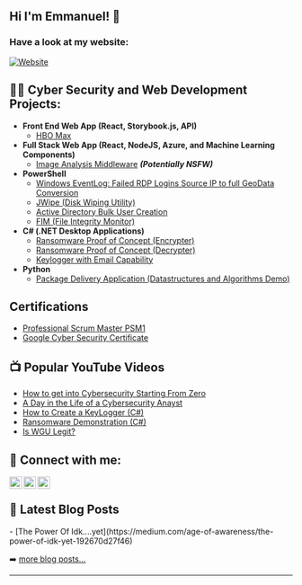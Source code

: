 <h2>Hi I'm Emmanuel! 👋</h2>  

<h3>Have a look at my website:</h3>

[![Website](https://img.shields.io/website?label=emmanueltolani.com&style=for-the-badge&url=https%3A%2F%2Fcodestackr.com)](https://emmanueltolani.com/)

<h2>👨‍💻 Cyber Security and Web Development Projects:</h2>

- <b>Front End Web App (React, Storybook.js, API)</b>
  - [HBO Max](https://hbo-maxd.netlify.app/)
- <b>Full Stack Web App (React, NodeJS, Azure, and Machine Learning Components)</b>
  - [Image Analysis Middleware](https://github.com/joshmadakor1/4chan-Image-Analysis-Middleware-C964) <b><i>(Potentially NSFW)</b></i>
- <b>PowerShell</b>
  - [Windows EventLog: Failed RDP Logins Source IP to full GeoData Conversion](https://github.com/joshmadakor1/Sentinel-Lab)
  - [JWipe (Disk Wiping Utility)](https://github.com/joshmadakor1/Jwipe.PowerShell)
  - [Active Directory Bulk User Creation](https://github.com/joshmadakor1/AD_PS)
  - [FIM (File Integrity Monitor)](https://github.com/joshmadakor1/PowerShell-Integrity-FIM)
- <b>C# (.NET Desktop Applications)</b>
  - [Ransomware Proof of Concept (Encrypter)](https://github.com/joshmadakor1/EncrypterPOC)
  - [Ransomware Proof of Concept (Decrypter)](https://github.com/joshmadakor1/DecrypterPOC)
  - [Keylogger with Email Capability](https://github.com/joshmadakor1/Key-Logger-With-Email)
- <b>Python</b>
  - [Package Delivery Application (Datastructures and Algorithms Demo)](https://github.com/joshmadakor1/Package-Delivery-Pathfinding-Algorithm)

 <h2> Certifications</h2>
 
  - [Professional Scrum Master PSM1](https://www.credly.com/badges/c090d30e-066b-4e3a-bb6f-7bb32dff9b04/linked_in?t=rq6xtg)
  - [Google Cyber Security Certificate](https://www.coursera.org/my-learning?myLearningTab=IN_PROGRESS)
 
<h2>📺 Popular YouTube Videos</h2>

- [How to get into Cybersecurity Starting From Zero](https://www.youtube.com/watch?v=a83ASGn_V_s)
- [A Day in the Life of a Cybersecurity Anayst](https://www.youtube.com/watch?v=uHy3oM7NnoU)
- [How to Create a KeyLogger (C#)](https://www.youtube.com/watch?v=N-L9hklSlNk)
- [Ransomware Demonstration (C#)](https://www.youtube.com/watch?v=OfvdQeh79s0)
- [Is WGU Legit?](https://www.youtube.com/watch?v=E2MwRWxDBkA)


<h2> 🤳 Connect with me:</h2>

[<img align="left" alt="EmmanuelTolani | YouTube" width="22px" src="https://cdn.jsdelivr.net/npm/simple-icons@v3/icons/youtube.svg" />][youtube]
[<img align="left" alt="EmmanuelTolani | LinkedIn" width="22px" src="https://cdn.jsdelivr.net/npm/simple-icons@v3/icons/linkedin.svg" />][linkedin]
[<img align="left" alt="EmmanuelTolani | Instagram" width="22px" src="https://cdn.jsdelivr.net/npm/simple-icons@v3/icons/instagram.svg" />][instagram]

<br />
<h2>📕 Latest Blog Posts </h2> 
<!-- BLOG-POST-LIST:START -->
- [The Power Of Idk....yet](https://medium.com/age-of-awareness/the-power-of-idk-yet-192670d27f46)
<!-- BLOG-POST-LIST:END -->

➡️ [more blog posts...](https://medium.com/@emmanueltolani)

---

[EmmanuelTolani]: https://emmanueltolani.com/
[website]: https://emmanueltolani.com/
[twitter]: https://emmanueltolani.com/
[linkedin]: https://www.linkedin.com/in/emmanuel-tolani-0b5a9b188/
[instagram]: https://www.instagram.com/etolanii/
[youtube]: https://www.instagram.com/etolanii/
